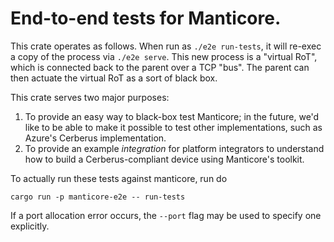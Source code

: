 # End-to-end tests for Manticore.

This crate operates as follows. When run as `./e2e run-tests`, it will
re-exec a copy of the process via `./e2e serve`. This new process is a
"virtual RoT", which is connected back to the parent over a TCP "bus".
The parent can then actuate the virtual RoT as a sort of black box.

This crate serves two major purposes:
1. To provide an easy way to black-box test Manticore; in the future, we'd
   like to be able to make it possible to test other implementations, such
   as Azure's Cerberus implementation.
2. To provide an example *integration* for platform integrators to
   understand how to build a Cerberus-compliant device using Manticore's
   toolkit.

To actually run these tests against manticore, run do
```
cargo run -p manticore-e2e -- run-tests
```
If a port allocation error occurs, the `--port` flag may be used to specify one
explicitly.
